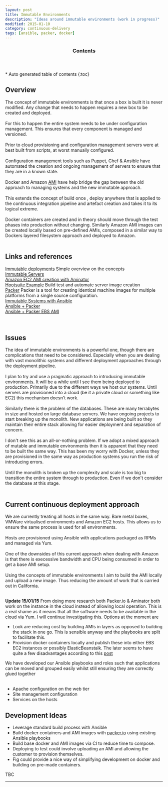 ```yaml
---
layout: post
title: Immutable Environments
description: "Ideas around immutable environments (work in progress)"
modified: 2015-01-10
category: continuous-delivery
tags: [ansible, packer, docker]
---
```


<section id="table-of-contents" class="toc">
  <header>
    <h3>Contents</h3>
  </header>
<div id="drawer" markdown="1">
*  Auto generated table of contents
{:toc}
</div>
</section><!-- /#table-of-contents -->

## Overview

The concept of immutable environments is that once a box is built it is never modified. Any change that needs to happen requires a new box to be created and deployed.
<br/><br/>
For this to happen the entire system needs to be under configuration management. This ensures that every component is managed and versioned.
<br/><br/>
Prior to cloud provisioning and configuration management servers were at best built from scripts, at worst manually configured.
<br/><br/>
Configuration management tools such as Puppet, Chef & Ansible have automated the creation and ongoing management of servers to ensure that they are in a known state.
<br/><br/>
Docker and Amazon [AMI](http://docs.aws.amazon.com/AWSEC2/latest/UserGuide/AMIs.html) have help bridge the gap between the old approach to managing systems and the new immutable approach.
<br/><br/>
This extends the concept of build once , deploy anywhere that is applied to the continuous integration pipeline and artefact creation and takes it to its logical extreme.
<br/><br/>
Docker containers are created and in theory should move through the test phases into production without changing. Similarly Amazon AMI images can be created locally based on pre-defined AMIs, composed in a similar way to Dockers layered filesystem approach and deployed to Amazon.
<br/><br/>

## Links and references
[Immutable deployments](http://blog.codeship.com/immutable-deployments/) Simple overview on the concepts<br/>
[Immutable Servers]( http://martinfowler.com/bliki/ImmutableServer.html)<br/>
[Amazon EC2 AMI creation with Aminator](http://techblog.netflix.com/2013/03/ami-creation-with-aminator.html)<br/>
[Hootsuite Example](http://code.hootsuite.com/build-test-and-automate-server-image-creation/) Build test and automate server image creation<br/>
[Packer](https://packer.io/) Packer is a tool for creating identical machine images for multiple platforms from a single source configuration.<br/>
[Immutable Systems with Ansible](http://www.ansible.com/blog/immutable-systems)<br/>
[Ansible + Packer](http://blog.codeship.com/packer-ansible/)<br/>
[Ansible + Packer EBS AMI](https://github.com/kelseyhightower/packer-provisioner-ansible-local)<br/>
<br/><br/>

## Issues

The idea of immutable environments is a powerful one, though there are complications that need to be considered. Especially when you are dealing with vast monolithic systems and different deployment approaches through the deployment pipeline.
<br/><br/>
I plan to try and use a pragmatic approach to introducing immutable environments. It will be a while until I see them being deployed to production. Primarily due to the different ways we host our systems. Until servers are provisioned into a cloud (be it a private cloud or something like EC2) this mechanism doesn't work.
<br/><br/>
Similarly there is the problem of the databases. These are many terrabytes in size and hosted on large database servers. We have ongoing projects to start breaking up the monolith. New applications are being built so they maintain their entire stack allowing for easier deployment and separation of concern.
<br/><br/>
I don't see this as an all-or-nothing problem. If we adopt a mixed approach of mutable and immutable environments then it is apparent that they need to be built the same way. This has been my worry with Docker, unless they are provisioned in the same way as production systems you run the risk of introducing errors.
<br/><br/>
Until the monolith is broken up the complexity and scale is too big to transition the entire system through to production. Even if we don't consider the database at this stage.
<br/><br/>

## Current continuous deployment approach

We are currently treating all hosts in the same way. Bare metal boxes, VMWare virtualised environments and Amazon EC2 hosts. This allows us to ensure the same process is used for all environments.
<br/><br/>
Hosts are provisioned using Ansible with applications packaged as RPMs and managed via Yum.
<br/><br/>
One of the downsides of this current approach when dealing with Amazon is that there is execessive bandwidth and CPU being consumed in order to get a base AMI setup.
<br/><br/>
Using the concepts of immutable environments I aim to build the AMI locally and upload a new image. Thus reducing the amount of work that is carried out in California.
<br/><br/>

**Update 15/01/15** From doing more research both Packer.io & Aminator both work on the instance in the cloud instead of allowing local operation. This is a real shame as it means that all the software needs to be available in the cloud via Yum. I will continue investigating this. Options at the moment are<br/>

* Look are reducing cost by building AMIs in layers as opposed to building the stack in one go. This is sensible anyway and the playbooks are split to facilitate this.
* Provision docker containers locally and publish these into either EBS EC2 instances or possibly ElasticBeanstalk. The later seems to have quite a few disadvantages according to this [post](http://stackoverflow.com/questions/25832554/amazon-elastic-beanstalk-vs-ec2-instance-with-docker-containers)

We have developed our Ansible playbooks and roles such that applications can be moved and grouped easily whilst still ensuring they are correctly glued together
<br/><br/>

* Apache configuration on the web tier
* Site management configuration
* Services on the hosts

## Development Ideas

* Leverage standard build process with Ansible
* Build docker containers and AMI images with [packer.io](https://packer.io/) using existing Ansible playbooks
* Build base docker and AMI images via CI to reduce time to compose.
* Deploying to test could involve uploading an AMI and allowing the customer to provision themselves.
* Fig could provide a nice way of simplifying development on docker and building on pre-made containers.

TBC


---
